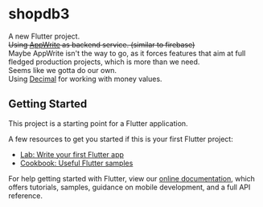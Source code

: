 # shopdb3

A new Flutter project.  
~~Using [AppWrite](https://appwrite.io/) as backend service. (similar to firebase)~~  
Maybe AppWrite isn't the way to go, as it forces features that aim at full fledged production projects, which is more than we need.  
Seems like we gotta do our own.  
Using [Decimal](https://pub.dev/packages/decimal) for working with money values.

## Getting Started

This project is a starting point for a Flutter application.

A few resources to get you started if this is your first Flutter project:

- [Lab: Write your first Flutter app](https://flutter.dev/docs/get-started/codelab)
- [Cookbook: Useful Flutter samples](https://flutter.dev/docs/cookbook)

For help getting started with Flutter, view our
[online documentation](https://flutter.dev/docs), which offers tutorials,
samples, guidance on mobile development, and a full API reference.
